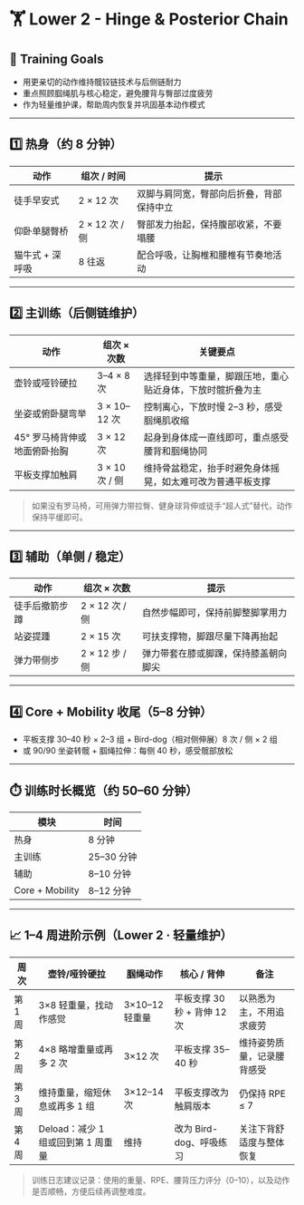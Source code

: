 # 🏋️ Lower 2 - Hinge & Posterior Chain

## 🎯 Training Goals

- 用更亲切的动作维持髋铰链技术与后侧链耐力
- 重点照顾腘绳肌与核心稳定，避免腰背与臀部过度疲劳
- 作为轻量维护课，帮助周内恢复并巩固基本动作模式

---

## 1️⃣ 热身（约 8 分钟）

| 动作 | 组次 / 时间 | 提示 |
|------|-------------|------|
| 徒手早安式 | 2 × 12 次 | 双脚与肩同宽，臀部向后折叠，背部保持中立 |
| 仰卧单腿臀桥 | 2 × 12 次 / 侧 | 臀部发力抬起，保持腹部收紧，不要塌腰 |
| 猫牛式 + 深呼吸 | 8 往返 | 配合呼吸，让胸椎和腰椎有节奏地活动 |

---

## 2️⃣ 主训练（后侧链维护）

| 动作 | 组次 × 次数 | 关键要点 |
|------|-------------|----------|
| 壶铃或哑铃硬拉 | 3–4 × 8 次 | 选择轻到中等重量，脚跟压地，重心贴近身体，下放时髋折叠为主 |
| 坐姿或俯卧腿弯举 | 3 × 10–12 次 | 控制离心，下放时慢 2–3 秒，感受腘绳肌收缩 |
| 45° 罗马椅背伸或地面俯卧抬胸 | 3 × 12 次 | 起身到身体成一直线即可，重点感受腰背和腘绳协同 |
| 平板支撑加触肩 | 3 × 10 次 / 侧 | 维持骨盆稳定，抬手时避免身体摇晃，如太难可改为普通平板支撑 |

> 如果没有罗马椅，可用弹力带拉臀、健身球背伸或徒手“超人式”替代，动作保持平缓即可。

---

## 3️⃣ 辅助（单侧 / 稳定）

| 动作 | 组次 × 次数 | 提示 |
|------|-------------|------|
| 徒手后撤箭步蹲 | 2 × 12 次 / 侧 | 自然步幅即可，保持前脚整脚掌用力 |
| 站姿提踵 | 2 × 15 次 | 可扶支撑物，脚跟尽量下降再抬起 |
| 弹力带侧步 | 2 × 12 步 / 侧 | 弹力带套在膝或脚踝，保持膝盖朝向脚尖 |

---

## 4️⃣ Core + Mobility 收尾（5–8 分钟）

- 平板支撑 30–40 秒 × 2–3 组 + Bird-dog（相对侧伸展）8 次 / 侧 × 2 组
- 或 90/90 坐姿转髋 + 腘绳拉伸：每侧 40 秒，感受髋部放松

---

## ⏱️ 训练时长概览（约 50–60 分钟）

| 模块 | 时间 |
|------|------|
| 热身 | 8 分钟 |
| 主训练 | 25–30 分钟 |
| 辅助 | 8–10 分钟 |
| Core + Mobility | 8–12 分钟 |

---

## 📈 1–4 周进阶示例（Lower 2 · 轻量维护）

| 周次 | 壶铃/哑铃硬拉 | 腘绳动作 | 核心 / 背伸 | 备注 |
|------|---------------|----------|-------------|------|
| 第 1 周 | 3×8 轻重量，找动作感觉 | 3×10–12 轻重量 | 平板支撑 30 秒 + 背伸 12 次 | 以熟悉为主，不用追求疲劳 |
| 第 2 周 | 4×8 略增重量或再多 2 次 | 3×12 次 | 平板支撑 35–40 秒 | 维持姿势质量，记录腰背感受 |
| 第 3 周 | 维持重量，缩短休息或再多 1 组 | 3×12–14 次 | 平板支撑改为触肩版本 | 仍保持 RPE ≤ 7 |
| 第 4 周 | Deload：减少 1 组或回到第 1 周重量 | 维持 | 改为 Bird-dog、呼吸练习 | 关注下背舒适度与整体恢复 |

> 训练日志建议记录：使用的重量、RPE、腰背压力评分（0–10），以及动作是否顺畅，方便后续再调整难度。

